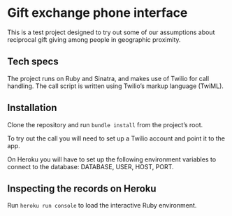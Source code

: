 # Gift exchange phone interface

This is a test project designed to try out some of our assumptions about reciprocal gift giving among people in geographic proximity.

## Tech specs

The project runs on Ruby and Sinatra, and makes use of Twilio for call handling. The call script is written using Twilio’s markup language (TwiML).

## Installation

Clone the repository and run `bundle install` from the project’s root.

To try out the call you will need to set up a Twilio account and point it to the app.

On Heroku you will have to set up the following environment variables to connect to the database: DATABASE, USER, HOST, PORT.

## Inspecting the records on Heroku

Run `heroku run console` to load the interactive Ruby environment.
